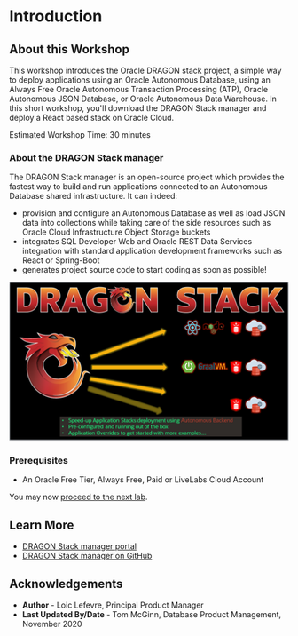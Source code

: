 # Introduction

## About this Workshop

This workshop introduces the Oracle DRAGON stack project, a simple way to deploy applications using an Oracle Autonomous Database, using an Always Free Oracle Autonomous Transaction Processing (ATP), Oracle Autonomous JSON Database, or Oracle Autonomous Data Warehouse. In this short workshop, you'll download the DRAGON Stack manager and deploy a React based stack on Oracle Cloud.

Estimated Workshop Time: 30 minutes

### About the DRAGON Stack manager
The DRAGON Stack manager is an open-source project which provides the fastest way to build and run applications connected to an Autonomous Database shared infrastructure. It can indeed:
 - provision and configure an Autonomous Database as well as load JSON data into collections while taking care of the side resources such as Oracle Cloud Infrastructure Object Storage buckets
 - integrates SQL Developer Web and Oracle REST Data Services integration with standard application development frameworks such as React or Spring-Boot
 - generates project source code to start coding as soon as possible!  

  ![DRAGON Stack manager speeds up application development](./images/dragon-stack-manager-overview.png)

### Prerequisites

* An Oracle Free Tier, Always Free, Paid or LiveLabs Cloud Account

You may now [proceed to the next lab](#next).

## Learn More

* [DRAGON Stack manager portal](https://bit.ly/DRAGONStackManager)
* [DRAGON Stack manager on GitHub](https://bit.ly/DragonStack)

## Acknowledgements
* **Author** - Loic Lefevre, Principal Product Manager
* **Last Updated By/Date** - Tom McGinn, Database Product Management, November 2020


